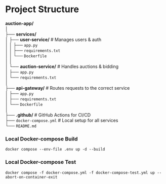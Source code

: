 # Project Structure

**auction-app/**  
│  
├── **services/**  
│   ├── **user-service/**        # Manages users & auth  
│   │   ├── `app.py`  
│   │   ├── `requirements.txt`  
│   │   └── `Dockerfile`  
│   │  
│   └── **auction-service/**     # Handles auctions & bidding  
│       ├── `app.py`  
│       └── `requirements.txt`  
│  
├── **api-gateway/**             # Routes requests to the correct service  
│   ├── `app.py`  
│   ├── `requirements.txt`  
│   └── `Dockerfile`  
│  
├── **.github/**                 # GitHub Actions for CI/CD  
├── `docker-compose.yml`       # Local setup for all services  
└── `README.md`

### Local Docker-compose Build
`docker compose --env-file .env up -d --build`

### Local Docker-compose Test
`docker compose -f docker-compose.yml -f docker-compose-test.yml up --abort-on-container-exit`
